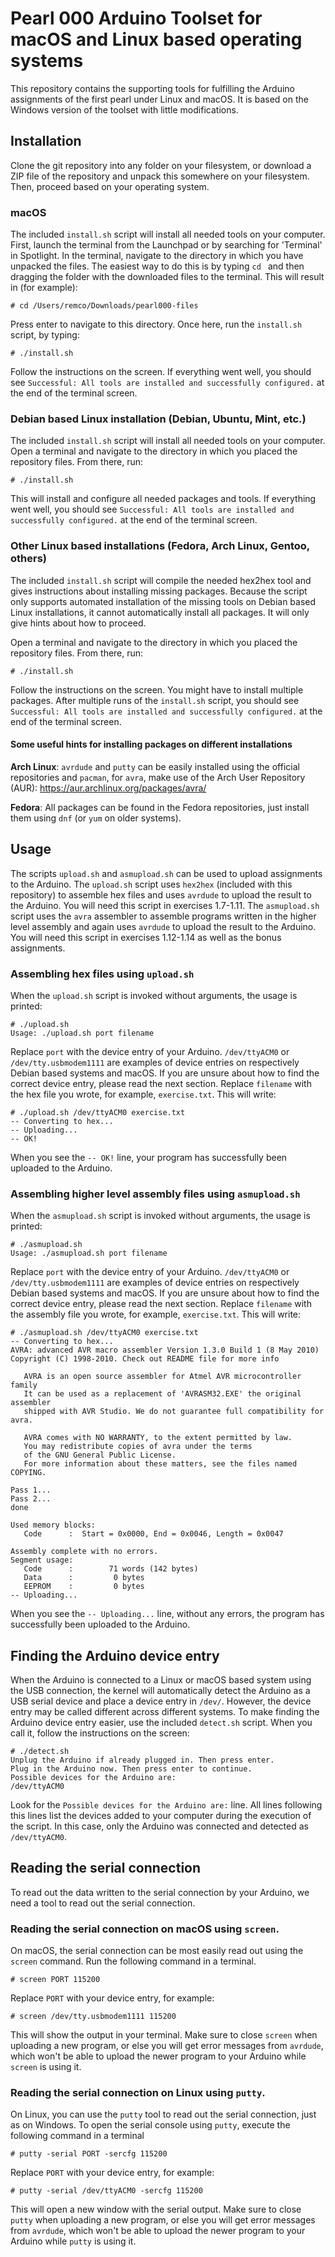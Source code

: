 # Pearl 000 Arduino Toolset for macOS and Linux based operating systems
This repository contains the supporting tools for fulfilling the Arduino assignments of the first pearl under Linux and macOS. It is based on the Windows version of the toolset with little modifications.

## Installation
Clone the git repository into any folder on your filesystem, or download a ZIP file of the repository and unpack this somewhere on your filesystem. Then, proceed based on your operating system.

### macOS
The included `install.sh` script will install all needed tools on your computer. First, launch the terminal from the Launchpad or by searching for 'Terminal' in Spotlight. In the terminal, navigate to the directory in which you have unpacked the files. The easiest way to do this is by typing `cd ` and then dragging the folder with the downloaded files to the terminal. This will result in (for example):
```
# cd /Users/remco/Downloads/pearl000-files
```
Press enter to navigate to this directory. Once here, run the `install.sh` script, by typing:
```
# ./install.sh
```
Follow the instructions on the screen. If everything went well, you should see `Successful: All tools are installed and successfully configured.` at the end of the terminal screen.

### Debian based Linux installation (Debian, Ubuntu, Mint, etc.)
The included `install.sh` script will install all needed tools on your computer. Open a terminal and navigate to the directory in which you placed the repository files. From there, run:
```
# ./install.sh
```
This will install and configure all needed packages and tools. If everything went well, you should see `Successful: All tools are installed and successfully configured.` at the end of the terminal screen.

### Other Linux based installations (Fedora, Arch Linux, Gentoo, others)
The included `install.sh` script will compile the needed hex2hex tool and gives instructions about installing missing packages. Because the script only supports automated installation of the missing tools on Debian based Linux installations, it cannot automatically install all packages. It will only give hints about how to proceed.

Open a terminal and navigate to the directory in which you placed the repository files. From there, run:
```
# ./install.sh
```

Follow the instructions on the screen. You might have to install multiple packages. After multiple runs of the `install.sh` script, you should see `Successful: All tools are installed and successfully configured.` at the end of the terminal screen.

#### Some useful hints for installing packages on different installations

**Arch Linux**: `avrdude` and `putty` can be easily installed using the official repositories and `pacman`, for `avra`, make use of the Arch User Repository (AUR): https://aur.archlinux.org/packages/avra/

**Fedora**: All packages can be found in the Fedora repositories, just install them using `dnf` (or `yum` on older systems).

## Usage
The scripts `upload.sh` and `asmupload.sh` can be used to upload assignments to the Arduino. The `upload.sh` script uses `hex2hex` (included with this repository) to assemble hex files and uses `avrdude` to upload the result to the Arduino. You will need this script in exercises 1.7-1.11. The `asmupload.sh` script uses the `avra` assembler to assemble programs written in the higher level assembly and again uses `avrdude` to upload the result to the Arduino. You will need this script in exercises 1.12-1.14 as well as the bonus assignments.

### Assembling hex files using `upload.sh`
When the `upload.sh` script is invoked without arguments, the usage is printed:
```
# ./upload.sh
Usage: ./upload.sh port filename
```
Replace `port` with the device entry of your Arduino. `/dev/ttyACM0` or `/dev/tty.usbmodem1111` are examples of device entries on respectively Debian based systems and macOS. If you are unsure about how to find the correct device entry, please read the next section. Replace `filename` with the hex file you wrote, for example, `exercise.txt`. This will write:
```
# ./upload.sh /dev/ttyACM0 exercise.txt 
-- Converting to hex...
-- Uploading...
-- OK!
```
When you see the `-- OK!` line, your program has successfully been uploaded to the Arduino.

### Assembling higher level assembly files using `asmupload.sh`
When the `asmupload.sh` script is invoked without arguments, the usage is printed:
```
# ./asmupload.sh
Usage: ./asmupload.sh port filename
```
Replace `port` with the device entry of your Arduino. `/dev/ttyACM0` or `/dev/tty.usbmodem1111` are examples of device entries on respectively Debian based systems and macOS. If you are unsure about how to find the correct device entry, please read the next section. Replace `filename` with the assembly file you wrote, for example, `exercise.txt`. This will write:
```
# ./asmupload.sh /dev/ttyACM0 exercise.txt 
-- Converting to hex...
AVRA: advanced AVR macro assembler Version 1.3.0 Build 1 (8 May 2010)
Copyright (C) 1998-2010. Check out README file for more info

   AVRA is an open source assembler for Atmel AVR microcontroller family
   It can be used as a replacement of 'AVRASM32.EXE' the original assembler
   shipped with AVR Studio. We do not guarantee full compatibility for avra.

   AVRA comes with NO WARRANTY, to the extent permitted by law.
   You may redistribute copies of avra under the terms
   of the GNU General Public License.
   For more information about these matters, see the files named COPYING.

Pass 1...
Pass 2...
done

Used memory blocks:
   Code      :  Start = 0x0000, End = 0x0046, Length = 0x0047

Assembly complete with no errors.
Segment usage:
   Code      :        71 words (142 bytes)
   Data      :         0 bytes
   EEPROM    :         0 bytes
-- Uploading...
```
When you see the `-- Uploading...` line, without any errors, the program has successfully been uploaded to the Arduino.

## Finding the Arduino device entry
When the Arduino is connected to a Linux or macOS based system using the USB connection, the kernel will automatically detect the Arduino as a USB serial device and place a device entry in `/dev/`. However, the device entry may be called different across different systems. To make finding the Arduino device entry easier, use the included `detect.sh` script. When you call it, follow the instructions on the screen:
```
# ./detect.sh
Unplug the Arduino if already plugged in. Then press enter.
Plug in the Arduino now. Then press enter to continue.
Possible devices for the Arduino are:
/dev/ttyACM0
```
Look for the `Possible devices for the Arduino are:` line. All lines following this lines list the devices added to your computer during the execution of the script. In this case, only the Arduino was connected and detected as `/dev/ttyACM0`.

## Reading the serial connection 
To read out the data written to the serial connection by your Arduino, we need a tool to read out the serial connection.

### Reading the serial connection on macOS using `screen`.
On macOS, the serial connection can be most easily read out using the `screen` command. Run the following command in a terminal.
```
# screen PORT 115200
```
Replace `PORT` with your device entry, for example:
```
# screen /dev/tty.usbmodem1111 115200
```
This will show the output in your terminal. Make sure to close `screen` when uploading a new program, or else you will get error messages from `avrdude`, which won't be able to upload the newer program to your Arduino while `screen` is using it.

### Reading the serial connection on Linux using `putty`.
On Linux, you can use the `putty` tool to read out the serial connection, just as on Windows. To open the serial console using `putty`, execute the following command in a terminal
```
# putty -serial PORT -sercfg 115200
```
Replace `PORT` with your device entry, for example:
```
# putty -serial /dev/ttyACM0 -sercfg 115200
```
This will open a new window with the serial output. Make sure to close `putty` when uploading a new program, or else you will get error messages from `avrdude`, which won't be able to upload the newer program to your Arduino while `putty` is using it.
